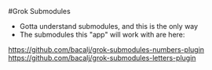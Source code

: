 #Grok Submodules
- Gotta understand submodules, and this is the only way
- The submodules this "app" will work with are here:

https://github.com/bacalj/grok-submodules-numbers-plugin
https://github.com/bacalj/grok-submodules-letters-plugin
